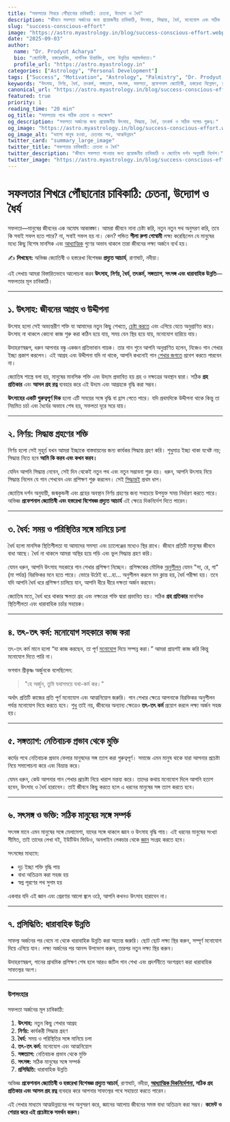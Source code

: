 ```yaml
---
title: "সফলতার শিখরে পৌঁছানোর চাবিকাঠি: চেতনা, উদ্যোগ ও ধৈর্য"
description: "জীবনে সফলতা অর্জনের জন্য প্রয়োজনীয় চাবিকাঠি, উৎসাহ, সিদ্ধান্ত, ধৈর্য, মনোযোগ এবং সঠিক সঙ্গের গুরুত্ব। জ্যোতিষ দর্শন অনুযায়ী নির্দেশ।"
slug: "success-conscious-effort"
image: "https://astro.myastrology.in/blog/success-conscious-effort.webp"
date: "2025-09-03"
author:
  name: "Dr. Prodyut Acharya"
  bio: "জ্যোতিষী, হস্তরেখাবিদ, দার্শনিক চিন্তাবিদ, ভাগ্য উন্নতির পরামর্শদাতা।"
  profile_url: "https://astro.myastrology.in"
categories: ["Astrology", "Personal Development"]
tags: ["Success", "Motivation", "Astrology", "Palmistry", "Dr. Prodyut Acharya"]
keywords: "উৎসাহ, নির্ণয়, ধৈর্য, তৎকর্ম, সঙ্গত্যাগ, সৎসঙ্গ, সফলতা, প্রফেশনাল জ্যোতিষী, হস্তরেখা বিশ্লেষণ, রাণাঘাট, নদীয়া, গ্রহ প্রতিকার, আসল গ্রহ রত্ন"
canonical_url: "https://astro.myastrology.in/blog/success-conscious-effort"
featured: true
priority: 1
reading_time: "20 min"
og_title: "সফলতার পথে সঠিক চেতনা ও পদক্ষেপ"
og_description: "সফলতা অর্জনের জন্য প্রয়োজনীয় উৎসাহ, সিদ্ধান্ত, ধৈর্য, তৎকর্ম ও সঠিক সঙ্গের গুরুত্ব।"
og_image: "https://astro.myastrology.in/blog/success-conscious-effort.webp"
og_image_alt: "ভালো মানুষ হওয়া, চেতনার পথ, আত্মউন্নয়ন"
twitter_card: "summary_large_image"
twitter_title: "সফলতার চাবিকাঠি: চেতনা ও ধৈর্য"
twitter_description: "জীবনে সফলতা পাওয়ার জন্য প্রয়োজনীয় চাবিকাঠি ও জ্যোতিষ দর্শন অনুযায়ী নির্দেশ।"
twitter_image: "https://astro.myastrology.in/blog/success-conscious-effort.webp"
---
```


# সফলতার শিখরে পৌঁছানোর চাবিকাঠি: চেতনা, উদ্যোগ ও ধৈর্য

সফলতা—মানুষের জীবনের এক অমোঘ আকাঙ্ক্ষা। আমরা জীবনে নানা চেষ্টা করি, নতুন নতুন পথ অনুসরণ করি, তবে কি সবাই সফল হতে পারে? না, সবাই সফল হয় না। কেন? পন্ডিত **শীলা রুপা গোস্বামী** লক্ষ্য করেছিলেন যে মানুষের মধ্যে কিছু বিশেষ মানসিক এবং [আধ্যাত্মিক](https://astro.myastrology.in/blog.html?post=geeta-indriya-rath) গুণের অভাব থাকলে তারা জীবনের লক্ষ্য অর্জনে ব্যর্থ হয়।  

✍️ **লিখছেন:** অভিজ্ঞ জ্যোতিষী ও হস্তরেখা বিশেষজ্ঞ **প্রদ্যুত আচার্য**, রাণাঘাট, নদীয়া।  

এই লেখায় আমরা বিস্তারিতভাবে আলোচনা করব **উৎসাহ, নির্ণয়, ধৈর্য, তৎকর্ম, সঙ্গত্যাগ, সৎসঙ্গ এবং ধারাবাহিক উন্নতি**—সফলতার মূল চাবিকাঠি।  

---

## ১. উৎসাহ: জীবনের আগ্রহ ও উদ্দীপনা

উৎসাহ হলো সেই অভ্যন্তরীণ শক্তি যা আমাদের নতুন কিছু শেখতে, [চেষ্টা করতে](https://prodyutacharya.blogspot.com/2025/07/Palmistryneuroscience.html) এবং এগিয়ে যেতে অনুপ্রাণিত করে। উৎসাহ না থাকলে কোনো কাজ শুরু করা কঠিন হয়ে যায়, সময় যেন স্থির হয়ে যায়, মনোযোগ হারিয়ে যায়।  

উদাহরণস্বরূপ, ধরুন আপনার বন্ধু একজন প্রতিভাবান গায়ক। তার গান শুনে আপনি অনুপ্রাণিত হলেন, নিজেও গান শেখার ইচ্ছা প্রকাশ করলেন। এই আগ্রহ এবং উদ্দীপনা যদি না থাকে, আপনি কখনোই গান [শেখার জগতে](https://bangla.myastrology.in/2025/07/blog-post_19.html) প্রবেশ করতে পারবেন না।  

জ্যোতিষ শাস্ত্রে বলা হয়, মানুষের মানসিক শক্তি এবং উদ্যম প্রভাবিত হয় গ্রহ ও নক্ষত্রের অবস্থান দ্বারা। সঠিক **গ্রহ প্রতিকার** এবং **আসল গ্রহ রত্ন** ব্যবহার করে এই উদ্যম এবং আগ্রহকে বৃদ্ধি করা সম্ভব।  

**উৎসাহের একটি গুরুত্বপূর্ণ দিক** হলো এটি সময়ের সঙ্গে বৃদ্ধি বা হ্রাস পেতে পারে। যদি প্রথমদিকে উদ্দীপনা থাকে কিন্তু তা নিয়মিত চর্চা এবং ধৈর্যের অভাবে শেষ হয়, সফলতা দূরে সরে যায়।  

---

## ২. নির্ণয়: সিদ্ধান্ত গ্রহণের শক্তি

নির্ণয় হলো সেই মুহূর্ত যখন আমরা ইচ্ছাকে বাস্তবায়নের জন্য কার্যকর সিদ্ধান্ত গ্রহণ করি। শুধুমাত্র ইচ্ছা থাকা যথেষ্ট নয়; সিদ্ধান্ত নিতে হবে **আমি কি করব এবং কখন করব।**  

যেদিন আপনি সিদ্ধান্ত নেবেন, সেই দিন থেকেই নতুন পথ এবং নতুন সম্ভাবনা শুরু হয়। ধরুন, আপনি উৎসাহ নিয়ে সিদ্ধান্ত নিলেন যে গান শেখবেন এবং প্রশিক্ষণ শুরু করলেন। সেই [সিদ্ধান্তই](https://prodyutacharya.blogspot.com/2025/07/blog-post_14.html) প্রথম ধাপ।  

জ্যোতিষ দর্শন অনুযায়ী, জন্মকুন্ডলী এবং গ্রহের অবস্থান নির্ণয় গ্রহণের জন্য সবচেয়ে উপযুক্ত সময় নির্ধারণ করতে পারে। অভিজ্ঞ **প্রফেশনাল জ্যোতিষী এবং হস্তরেখা বিশেষজ্ঞ প্রদ্যুত আচার্য** এই ক্ষেত্রে দিকনির্দেশ দিতে পারেন।  

---

## ৩. ধৈর্য: সময় ও পরিস্থিতির সঙ্গে মানিয়ে চলা

ধৈর্য হলো মানসিক স্থিতিশীলতা যা আমাদের সমস্যা এবং চ্যালেঞ্জের মধ্যেও স্থির রাখে। জীবনে প্রতিটি মানুষের জীবনে বাধা আছে। ধৈর্য না থাকলে আমরা অস্থির হয়ে পড়ি এবং ভুল সিদ্ধান্ত গ্রহণ করি।  

যেমন ধরুন, আপনি উৎসাহ সহকারে গান শেখার প্রশিক্ষণ নিচ্ছেন। প্রশিক্ষকের মৌলিক [অনুশীলন](https://bangla.myastrology.in/2025/07/blog-post_15.html) যেমন "সা, রে, গা" (মা পর্যন্ত) বিরক্তিকর মনে হতে পারে। ভোরে উঠেই হা…হা… অনুশীলন করলে মন ক্লান্ত হয়, ধৈর্য পরীক্ষা হয়। তবে যদি আপনি ধৈর্য ধরে প্রশিক্ষণ চালিয়ে যান, আপনি ধীরে ধীরে দক্ষতা অর্জন করবেন।  

জ্যোতিষ মতে, ধৈর্য ধরে থাকার ক্ষমতা গ্রহ এবং নক্ষত্রের শক্তি দ্বারা প্রভাবিত হয়। সঠিক **গ্রহ প্রতিকার** মানসিক স্থিতিশীলতা এবং ধারাবাহিক চর্চার সহায়ক।  

---

## ৪. তৎ-তৎ কর্ম: মনোযোগ সহকারে কাজ করা

তৎ-তৎ কর্ম মানে হলো “যা কাজ করছেন, তা পূর্ণ [মনোযোগ](https://blog.myastrology.in/2025/07/my-astrology-dr.html) দিয়ে সম্পন্ন করা।” আমরা প্রায়শই কাজ করি কিন্তু মনোযোগ দিতে পারি না।  

ভগবান শ্রীকৃষ্ণ অর্জুনকে বলেছিলেন:  

> "হে অর্জুন, তুমি যথাসময়ে যথা-কর্ম কর।"  

অর্থাৎ প্রতিটি কাজের প্রতি পূর্ণ মনোযোগ এবং আত্মনিয়োগ জরুরি। গান শেখার ক্ষেত্রে আপনাকে বিরক্তিকর অনুশীলন পর্যন্ত মনোযোগ দিয়ে করতে হবে। শুধু তাই নয়, জীবনের অন্যান্য ক্ষেত্রেও **তৎ-তৎ কর্ম** প্রয়োগ করলে লক্ষ্য অর্জন সহজ হয়।  

---

## ৫. সঙ্গত্যাগ: নেতিবাচক প্রভাব থেকে মুক্তি

কর্মের পথে নেতিবাচক প্রভাব ফেলার মানুষদের সঙ্গ ত্যাগ করা গুরুত্বপূর্ণ। সমাজে এমন মানুষ থাকে যারা আপনার প্রচেষ্টা নিয়ে সমালোচনা করে এবং বিভ্রান্ত করে।  

যেমন ধরুন, কেউ আপনার গান শেখার প্রচেষ্টা নিয়ে খারাপ মন্তব্য করে। তাদের কথায় মনোযোগ দিলে আপনি হতাশ হবেন, উৎসাহ ও ধৈর্য হারাবেন। তাই জীবনে কিছু করতে হলে এ ধরনের মানুষের সঙ্গ ত্যাগ করতে হবে।  

---

## ৬. সৎসঙ্গ ও ভক্তি: সঠিক মানুষের সঙ্গে সম্পর্ক

সৎসঙ্গ মানে এমন মানুষের সঙ্গে মেলামেশা, যাদের সঙ্গে থাকলে জ্ঞান ও উৎসাহ বৃদ্ধি পায়। এই ধরনের মানুষের সংখ্যা সীমিত, তাই তাদের লেখা বই, ইউটিউব ভিডিও, অনলাইন লেকচার থেকে [জ্ঞান](https://prodyutacharya.blogspot.com/2025/07/myastrology-myastrology-body-font.html) সংগ্রহ করতে হবে।  

সৎসঙ্গের মাধ্যমে:  
- দৃঢ় ইচ্ছা শক্তি বৃদ্ধি পায়  
- বাধা অতিক্রম করা সহজ হয়  
- স্বপ্ন পূরণের পথ সুগম হয়  

একবার যদি এই জ্ঞান এবং প্রেরণার আলো জ্বলে ওঠে, আপনি কখনও উৎসাহ হারাবেন না।  

---

## ৭. প্রসিদ্ধিতি: ধারাবাহিক উন্নতি

সাফল্য অর্জনের পর থেমে না থেকে ধারাবাহিক উন্নতি করা অত্যন্ত জরুরি। ছোট ছোট লক্ষ্য স্থির করুন, সম্পূর্ণ মনোযোগ দিয়ে এগিয়ে যান। লক্ষ্য অর্জনের পর আনন্দ উপভোগ করুন, তারপর নতুন লক্ষ্য স্থির করুন।  

উদাহরণস্বরূপ, গানের প্রাথমিক প্রশিক্ষণ শেষ হলে আরও জটিল গান শেখা এবং প্রদর্শনীতে অংশগ্রহণ করা ধারাবাহিক সাফল্যের অংশ।  

---

### উপসংহার

সফলতা অর্জনের মূল চাবিকাঠি:  

1. **উৎসাহ:** নতুন কিছু শেখার আগ্রহ  
2. **নির্ণয়:** কার্যকরী সিদ্ধান্ত গ্রহণ  
3. **ধৈর্য:** সময় ও পরিস্থিতির সঙ্গে মানিয়ে চলা  
4. **তৎ-তৎ কর্ম:** মনোযোগ এবং আত্মনিয়োগ  
5. **সঙ্গত্যাগ:** নেতিবাচক প্রভাব থেকে মুক্তি  
6. **সৎসঙ্গ:** সঠিক মানুষের সঙ্গে সম্পর্ক  
7. **প্রসিদ্ধিতি:** ধারাবাহিক উন্নতি  

অভিজ্ঞ **প্রফেশনাল জ্যোতিষী ও হস্তরেখা বিশেষজ্ঞ প্রদ্যুত আচার্য**, রাণাঘাট, নদীয়া, **[আধ্যাত্মিক দিকনির্দেশনা,](https://prodyutacharya.blogspot.com/2025/07/krishna-astrology-transformation-map.html) সঠিক গ্রহ প্রতিকার এবং আসল গ্রহ রত্ন** ব্যবহার করে আপনার সাফল্যের পথে সহায়তা করতে পারেন।  

এই লেখার মাধ্যমে আত্মউন্নয়নের পথ অনুসরণ করে, জ্ঞানের আলোয় জীবনের সমস্ত বাধা অতিক্রম করা সম্ভব। **কমেন্ট ও শেয়ার করে এই প্রচেষ্টাকে সমর্থন করুন।**
